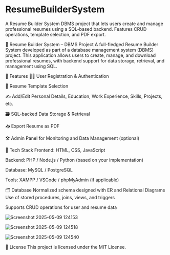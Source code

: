 # ResumeBuilderSystem
A Resume Builder System DBMS project that lets users create and manage professional resumes using a SQL-based backend. Features CRUD operations, template selection, and PDF export.

📝 Resume Builder System – DBMS Project
A full-fledged Resume Builder System developed as part of a database management system (DBMS) project. This application allows users to create, manage, and download professional resumes, with backend support for data storage, retrieval, and management using SQL.

🚀 Features
🧑‍💼 User Registration & Authentication

📄 Resume Template Selection

✍️ Add/Edit Personal Details, Education, Work Experience, Skills, Projects, etc.

🗃️ SQL-backed Data Storage & Retrieval

📥 Export Resume as PDF

🛠️ Admin Panel for Monitoring and Data Management (optional)

🧱 Tech Stack
Frontend: HTML, CSS, JavaScript

Backend: PHP / Node.js / Python (based on your implementation)

Database: MySQL / PostgreSQL

Tools: XAMPP / VSCode / phpMyAdmin (if applicable)

🗂️ Database
Normalized schema designed with ER and Relational Diagrams
Use of stored procedures, joins, views, and triggers

Supports CRUD operations for user and resume data


![Screenshot 2025-05-09 124153](https://github.com/user-attachments/assets/952172c2-6694-428b-8da6-9c9bf094b378)

![Screenshot 2025-05-09 124518](https://github.com/user-attachments/assets/10d3228b-b7d0-4fb2-8e41-4de667edc7d2)

![Screenshot 2025-05-09 124540](https://github.com/user-attachments/assets/d33eb7f2-0a8d-4a4f-8335-177a135fe970)


📜 License
This project is licensed under the MIT License.
